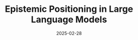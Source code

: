 ---
title: "Epistemic Positioning in Large Language Models"
collection: publications
category: posters
permalink: /publication/2025-02-epistemic-pos
venue: 'RAISE Winter Exposition'
date: 2025-02-28
excerpt: 'Translating classical problems in epistemology to the setting of large language models.'
paperurl: '/files/RAISE.png'
# citation: 'Radivojevic, K., Clark, N., & Brenner, P. (2024). LLMs Among Us: Generative AI Participating in Digital Discourse. Proceedings of the AAAI Symposium Series, 3(1), 209-218. https://doi.org/10.1609/aaaiss.v3i1.31202'
---